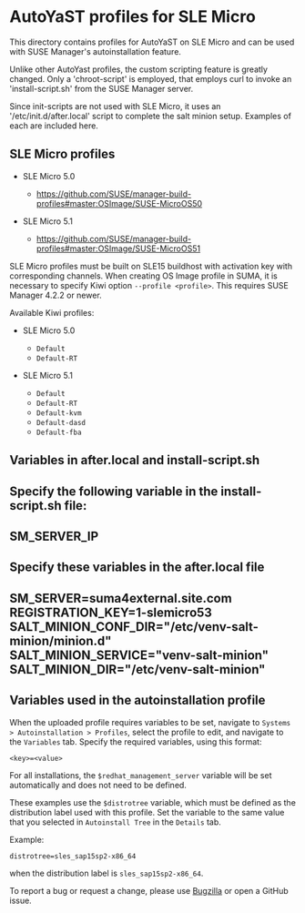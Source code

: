 # AutoYaST profiles for SLE Micro

This directory contains profiles for AutoYaST on SLE Micro and can be used with SUSE Manager's autoinstallation feature.

Unlike other AutoYast profiles, the custom scripting feature is greatly changed.  Only a 'chroot-script' is employed, that employs curl to invoke an 'install-script.sh' from the SUSE Manager server.

Since init-scripts are not used with SLE Micro, it uses an '/etc/init.d/after.local' script to complete the salt minion setup.  Examples of each are included here.

## SLE Micro profiles

* SLE Micro 5.0
  * https://github.com/SUSE/manager-build-profiles#master:OSImage/SUSE-MicroOS50

* SLE Micro 5.1
  * https://github.com/SUSE/manager-build-profiles#master:OSImage/SUSE-MicroOS51

SLE Micro profiles must be built on SLE15 buildhost with activation key with corresponding channels.
When creating OS Image profile in SUMA, it is necessary to specify Kiwi option `--profile <profile>`.
This requires SUSE Manager 4.2.2 or newer.

Available Kiwi profiles:

* SLE Micro 5.0
  * `Default`
  * `Default-RT`

* SLE Micro 5.1
  * `Default`
  * `Default-RT`
  * `Default-kvm`
  * `Default-dasd`
  * `Default-fba`

## Variables in after.local and install-script.sh

Specify the following variable in the install-script.sh file:
---
SM_SERVER_IP
---
Specify these variables in the after.local file
---
SM_SERVER=suma4external.site.com
REGISTRATION_KEY=1-slemicro53
SALT_MINION_CONF_DIR="/etc/venv-salt-minion/minion.d"
SALT_MINION_SERVICE="venv-salt-minion"
SALT_MINION_DIR="/etc/venv-salt-minion"
---
## Variables used in the autoinstallation profile
When the uploaded profile requires variables to be set, navigate to `Systems > Autoinstallation > Profiles`, select the profile to edit, and navigate to the `Variables` tab.
Specify the required variables, using this format:

```
<key>=<value>
```

For all installations, the `$redhat_management_server` variable will be set automatically and does not need to be defined.

These examples use the `$distrotree` variable, which must be defined as the distribution label used with this profile.
Set the variable to the same value that you selected in `Autoinstall Tree` in the `Details` tab.

Example:

```
distrotree=sles_sap15sp2-x86_64
```

when the distribution label is `sles_sap15sp2-x86_64`.

To report a bug or request a change, please use [Bugzilla](https://bugzilla.suse.com) or open a GitHub issue.
